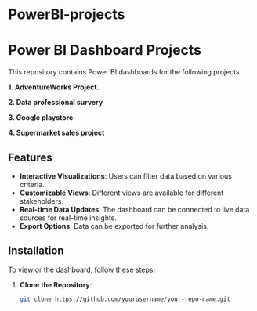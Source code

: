 # PowerBI-projects

# Power BI Dashboard Projects

This repository contains Power BI dashboards for the following projects

**1. AdventureWorks Project.**

**2. Data professional survery**

**3. Google playstore**

**4. Supermarket sales project**

## Features

- **Interactive Visualizations**: Users can filter data based on various criteria.
- **Customizable Views**: Different views are available for different stakeholders.
- **Real-time Data Updates**: The dashboard can be connected to live data sources for real-time insights.
- **Export Options**: Data can be exported for further analysis.

## Installation

To view or the dashboard, follow these steps:

1. **Clone the Repository**:
   ```bash
   git clone https://github.com/yourusername/your-repo-name.git

